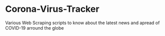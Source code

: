 # Corona-Virus-Tracker
Various Web Scraping scripts to know about the latest news and apread of COVID-19 arround the globe
